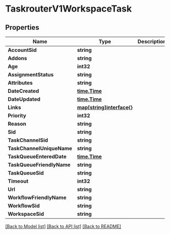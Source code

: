 # TaskrouterV1WorkspaceTask

## Properties

Name | Type | Description | Notes
------------ | ------------- | ------------- | -------------
**AccountSid** | **string** |  | [optional] 
**Addons** | **string** |  | [optional] 
**Age** | **int32** |  | [optional] 
**AssignmentStatus** | **string** |  | [optional] 
**Attributes** | **string** |  | [optional] 
**DateCreated** | [**time.Time**](time.Time.md) |  | [optional] 
**DateUpdated** | [**time.Time**](time.Time.md) |  | [optional] 
**Links** | [**map[string]interface{}**](.md) |  | [optional] 
**Priority** | **int32** |  | [optional] 
**Reason** | **string** |  | [optional] 
**Sid** | **string** |  | [optional] 
**TaskChannelSid** | **string** |  | [optional] 
**TaskChannelUniqueName** | **string** |  | [optional] 
**TaskQueueEnteredDate** | [**time.Time**](time.Time.md) |  | [optional] 
**TaskQueueFriendlyName** | **string** |  | [optional] 
**TaskQueueSid** | **string** |  | [optional] 
**Timeout** | **int32** |  | [optional] 
**Url** | **string** |  | [optional] 
**WorkflowFriendlyName** | **string** |  | [optional] 
**WorkflowSid** | **string** |  | [optional] 
**WorkspaceSid** | **string** |  | [optional] 

[[Back to Model list]](../README.md#documentation-for-models) [[Back to API list]](../README.md#documentation-for-api-endpoints) [[Back to README]](../README.md)


